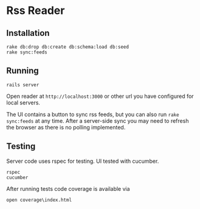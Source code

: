 # Rss Reader

## Installation

```
rake db:drop db:create db:schema:load db:seed
rake sync:feeds
```

## Running
```
rails server
```
Open reader at `http://localhost:3000` or other url you have configured for local servers.

The UI contains a button to sync rss feeds, but you can also run `rake sync:feeds` at any time. After a server-side sync you may need to refresh the browser as there is no polling implemented.

## Testing

Server code uses rspec for testing. UI tested with cucumber.
```
rspec
cucumber
```

After running tests code coverage is available via
```
open coverage\index.html
```
